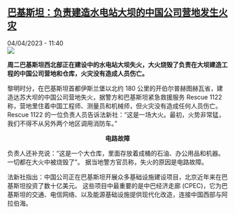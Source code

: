 <!--1680601501000-->
[巴基斯坦：负责建造水电站大坝的中国公司营地发生火灾](https://www.rfi.fr/cn/%E4%BA%9A%E6%B4%B2/20230404-%E5%B7%B4%E5%9F%BA%E6%96%AF%E5%9D%A6-%E8%B4%9F%E8%B4%A3%E5%BB%BA%E9%80%A0%E6%B0%B4%E7%94%B5%E7%AB%99%E5%A4%A7%E5%9D%9D%E7%9A%84%E4%B8%AD%E5%9B%BD%E5%85%AC%E5%8F%B8%E8%90%A5%E5%9C%B0%E5%8F%91%E7%94%9F%E7%81%AB%E7%81%BE)
------

<div>04/04/2023 - 11:40</div><img src="https://s.rfi.fr/media/display/00182a26-ce39-11ed-b6f7-005056a90321/w:1280/p:16x9/000_Hkg10230370.jpg"><p><strong>周二巴基斯坦西北部正在建设中的水电站大坝失火，大火烧毁了负责在大坝建造工程的中国公司营地和仓库，火灾没有造成人员伤亡。                    </strong></p><div><p><span><span><span><span><span><span>黎明时分，在巴基斯坦首都伊斯兰堡以北约</span></span></span><span><span><span> 180 公里的开伯尔普赫图赫瓦省，建造达苏大坝的中国公司营地失火，据警方和巴基斯坦紧急救援服务 Rescue 1122 称，营地里住着中国工程师、测量员和机械师，但火灾没有造成任何人员伤亡。Rescue 1122 的一位负责人员告诉法新社：“这是一场大火。最初，火势非常猛，我们不得不从另外两个地区调用消防车。” </span></span></span></span></span></span></p><p style="text-align:center"><strong><span><span><span><span><span><span>电路故障</span></span></span></span></span></span></strong></p><p><span><span><span><span><span><span>负责人还补充说：“这是一个大仓库，里面存放着成桶的石油、办公用品和机器。 一切都在大火中被烧毁了”。 据当地警方官员称，失火的原因是电路故障。</span></span></span></span></span></span></p><p><span><span><span><span><span><span>法新社指出：中国公司正在巴基斯坦开展众多基础设施建设项目，北京近年来在巴基斯坦投资了数十亿美元。 这些项目中最重要的是中巴经济走廊</span></span></span><span><span><span> (CPEC)，它为巴基斯坦的交通、电信网络、以及能源基础设施提供现代化改造，连接中国西部与阿拉伯海。</span></span></span></span></span></span></p><div data-selfpromo-newsletter></div><div data-selfpromo-app></div></div>
